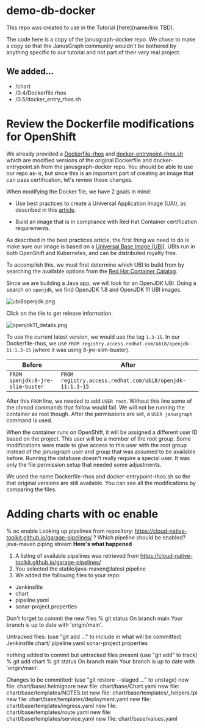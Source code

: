 # demo-db-docker

This repo was created to use in the Tutorial [here](name/link TBD).

The code here is a copy of the janusgraph-docker repo. We chose to make a copy so that the JanusGraph community wouldn't be bothered by anything specific to our tutorial and not part of their very real project. 

## We added...

* /chart
* /0.4/Dockerfile.rhos
* /0.5/docker_entry_rhos.sh

# Review the Dockerfile modifications for OpenShift

We already provided a [Dockerfile-rhos](https://github.com/markstur/your-db-docker/blob/master/0.5/Dockerfile-rhos) and [docker-entrypoint-rhos.sh](https://github.com/markstur/your-db-docker/blob/master/0.5/docker-entrypoint-rhos.sh) which are modified versions of the original Dockerfile and docker-entrypoint.sh from the janusgraph-docker repo. You should be able to use our repo as-is, but since this is an important part of creating an image that can pass certification, let's review those changes.

When modifying the Docker file, we have 2 goals in mind:

* Use best practices to create a Universal Application Image (UAI), as described in this [article](https://github.ibm.com/TT-ISV-org/images/tree/main/article/image-qualities).

* Build an image that is in compliance with Red Hat Container certification requirements.

As described in the best practices article, the first thing we need to do is make sure our image is based on a [Universal Base Image (UBI)](add-link-here). UBIs run in both OpenShift and Kubernetes, and can be distributed royalty free.

To accomplish this, we must first determine which UBI to build from by searching the available options from the [Red Hat Container Catalog](https://catalog.redhat.com/software/containers/explore/).

Since we are building a Java app, we will look for an OpenJDK UBI. Doing a search on `openjdk`, we find OpenJDK 1.8 and OpenJDK 11 UBI images.

![ubi8openjdk.png](images/ubi8openjdk.png)

Click on the tile to get release information.

![openjdk11_details.png](images/openjdk11_details.png)

To use the current latest version, we would use the tag `1.3-15`. In our Dockerfile-rhos, we use `FROM registry.access.redhat.com/ubi8/openjdk-11:1.3-15` (where it was using 8-jre-slim-buster).

| Before | After |
| --- | --- |
| `FROM openjdk:8-jre-slim-buster` | `FROM registry.access.redhat.com/ubi8/openjdk-11:1.3-15` |

After this `FROM` line, we needed to add `USER root`. Without this line some of the chmod commands that follow would fail. We will not be running the container as root though. After the permissions are set, a `USER janusgraph` command is used.

When the container runs on OpenShift, it will be assigned a different user ID based on the project. This user will be a member of the root group. Some modifications were made to give access to this user with the root group instead of the janusgraph user and group that was assumed to be available before. Running the database doesn't really require a special user. It was only the file permission setup that needed some adjustments.

We used the name Dockerfile-rhos and docker-entrypoint-rhos.sh so the that original versions are still available. You can see all the modifications by comparing the files.

# Adding charts with oc enable

% oc enable
Looking up pipelines from repository: https://cloud-native-toolkit.github.io/garage-pipelines/
? Which pipeline should be enabled? java-maven
piping stream
**Here's what happened**

1. A listing of available pipelines was retrieved from https://cloud-native-toolkit.github.io/garage-pipelines/
2. You selected the stable/java-maven@latest pipeline
3. We added the following files to your repo:
  - Jenkinsfile
  - chart
  - pipeline.yaml
  - sonar-project.properties

Don't forget to commit the new files
% git status
On branch main
Your branch is up to date with 'origin/main'.

Untracked files:
  (use "git add <file>..." to include in what will be committed)
	Jenkinsfile
	chart/
	pipeline.yaml
	sonar-project.properties

nothing added to commit but untracked files present (use "git add" to track)
% git add chart
% git status
On branch main
Your branch is up to date with 'origin/main'.

Changes to be committed:
  (use "git restore --staged <file>..." to unstage)
	new file:   chart/base/.helmignore
	new file:   chart/base/Chart.yaml
	new file:   chart/base/templates/NOTES.txt
	new file:   chart/base/templates/_helpers.tpl
	new file:   chart/base/templates/deployment.yaml
	new file:   chart/base/templates/ingress.yaml
	new file:   chart/base/templates/route.yaml
	new file:   chart/base/templates/service.yaml
	new file:   chart/base/values.yaml



